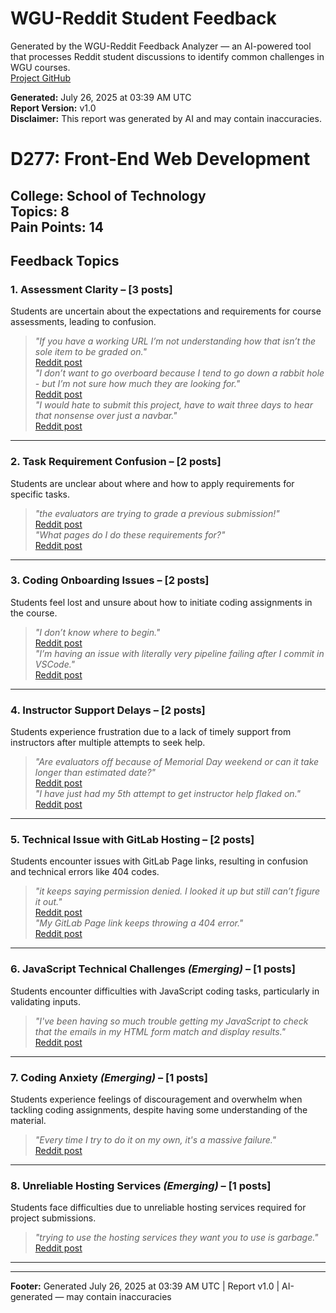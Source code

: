 # WGU-Reddit Student Feedback

Generated by the WGU-Reddit Feedback Analyzer — an AI-powered tool that processes Reddit student discussions to identify common challenges in WGU courses.  
[Project GitHub](https://wgudataninja.github.io/wgu-reddit-monitoring-pipeline/)

**Generated:** July 26, 2025 at 03:39 AM UTC  
**Report Version:** v1.0  
**Disclaimer:** This report was generated by AI and may contain inaccuracies.  
# D277: Front-End Web Development
**College:** School of Technology  
**Topics:** 8  
**Pain Points:** 14  
---
## Feedback Topics
### 1. Assessment Clarity – [3 posts]
Students are uncertain about the expectations and requirements for course assessments, leading to confusion.  
> _"If you have a working URL I’m not understanding how that isn’t the sole item to be graded on."_  
> [Reddit post](https://reddit.com/comments/1d8p0bo)  
> _"I don’t want to go overboard because I tend to go down a rabbit hole - but I’m not sure how much they are looking for."_  
> [Reddit post](https://reddit.com/comments/1ao50lq)  
> _"I would hate to submit this project, have to wait three days to hear that nonsense over just a navbar."_  
> [Reddit post](https://reddit.com/comments/186r4c6)  
---
### 2. Task Requirement Confusion – [2 posts]
Students are unclear about where and how to apply requirements for specific tasks.  
> _"the evaluators are trying to grade a previous submission!"_  
> [Reddit post](https://reddit.com/comments/1d8p0bo)  
> _"What pages do I do these requirements for?"_  
> [Reddit post](https://reddit.com/comments/1io32ox)  
---
### 3. Coding Onboarding Issues – [2 posts]
Students feel lost and unsure about how to initiate coding assignments in the course.  
> _"I don’t know where to begin."_  
> [Reddit post](https://reddit.com/comments/1i0glkr)  
> _"I’m having an issue with literally very pipeline failing after I commit in VSCode."_  
> [Reddit post](https://reddit.com/comments/1m6umpu)  
---
### 4. Instructor Support Delays – [2 posts]
Students experience frustration due to a lack of timely support from instructors after multiple attempts to seek help.  
> _"Are evaluators off because of Memorial Day weekend or can it take longer than estimated date?"_  
> [Reddit post](https://reddit.com/comments/1kuii8v)  
> _"I have just had my 5th attempt to get instructor help flaked on."_  
> [Reddit post](https://reddit.com/comments/1gq27yl)  
---
### 5. Technical Issue with GitLab Hosting – [2 posts]
Students encounter issues with GitLab Page links, resulting in confusion and technical errors like 404 codes.  
> _"it keeps saying permission denied. I looked it up but still can’t figure it out."_  
> [Reddit post](https://reddit.com/comments/1kmtkgc)  
> _"My GitLab Page link keeps throwing a 404 error."_  
> [Reddit post](https://reddit.com/comments/1g0zhqx)  
---
### 6. JavaScript Technical Challenges _(Emerging)_ – [1 posts]
Students encounter difficulties with JavaScript coding tasks, particularly in validating inputs.  
> _"I've been having so much trouble getting my JavaScript to check that the emails in my HTML form match and display results."_  
> [Reddit post](https://reddit.com/comments/1ewdyzc)  
---
### 7. Coding Anxiety _(Emerging)_ – [1 posts]
Students experience feelings of discouragement and overwhelm when tackling coding assignments, despite having some understanding of the material.  
> _"Every time I try to do it on my own, it's a massive failure."_  
> [Reddit post](https://reddit.com/comments/1gq27yl)  
---
### 8. Unreliable Hosting Services _(Emerging)_ – [1 posts]
Students face difficulties due to unreliable hosting services required for project submissions.  
> _"trying to use the hosting services they want you to use is garbage."_  
> [Reddit post](https://reddit.com/comments/1d8p0bo)  
---
---
**Footer:** Generated July 26, 2025 at 03:39 AM UTC | Report v1.0 | AI-generated — may contain inaccuracies  